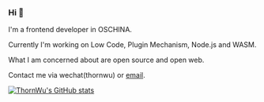 ### Hi 👋

<!--
**ThornWu/ThornWu** is a ✨ _special_ ✨ repository because its `README.md` (this file) appears on your GitHub profile.

Here are some ideas to get you started:

- 🔭 I’m currently working on ...
- 🌱 I’m currently learning ...
- 👯 I’m looking to collaborate on ...
- 🤔 I’m looking for help with ...
- 💬 Ask me about ...
- 📫 How to reach me: ...
- 😄 Pronouns: ...
- ⚡ Fun fact: ...
-->

I'm a frontend developer in OSCHINA.

Currently I'm working on Low Code, Plugin Mechanism, Node.js and WASM.

What I am concerned about are open source and open web.

Contact me via wechat(thornwu) or [email](mailto:thornwu@163.com).

[![ThornWu's GitHub stats](https://github-readme-stats.vercel.app/api?username=thornwu)](https://github.com/anuraghazra/github-readme-stats)
